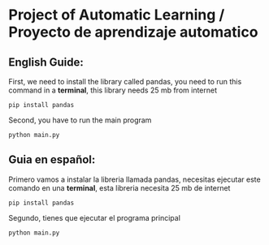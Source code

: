 
# Project of Automatic Learning / Proyecto de aprendizaje automatico

## English Guide:

First, we need to install the library called pandas, you need to run this command in a **terminal**, this library needs 25 mb from internet

```
pip install pandas
```

Second, you have to run the main program

```
python main.py
```

## Guia en español:

Primero vamos a instalar la libreria llamada pandas, necesitas ejecutar este comando en una **terminal**, esta libreria necesita 25 mb de internet

```
pip install pandas
```

Segundo, tienes que ejecutar el programa principal

```
python main.py
```